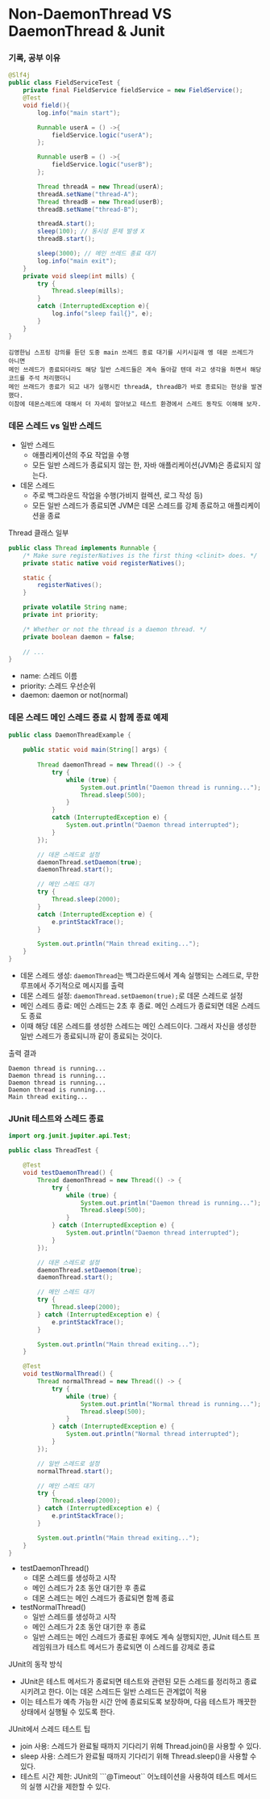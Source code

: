 # Non-DaemonThread VS DaemonThread & Junit

### 기록, 공부 이유

```java
@Slf4j
public class FieldServiceTest {
    private final FieldService fieldService = new FieldService();
    @Test
    void field(){
        log.info("main start");

        Runnable userA = () ->{
            fieldService.logic("userA");
        };

        Runnable userB = () ->{
            fieldService.logic("userB");
        };

        Thread threadA = new Thread(userA);
        threadA.setName("thread-A");
        Thread threadB = new Thread(userB);
        threadB.setName("thread-B");

        threadA.start();
        sleep(100); // 동시성 문제 발생 X
        threadB.start();

        sleep(3000); // 메인 쓰레드 종료 대기
        log.info("main exit");
    }
    private void sleep(int mills) {
        try {
            Thread.sleep(mills);
        }
        catch (InterruptedException e){
            log.info("sleep fail{}", e);
        }
    }
}
```
```text
김영한님 스프링 강의를 듣던 도중 main 쓰레드 종료 대기를 시키시길래 엥 데몬 쓰레드가 아니면
메인 쓰레드가 종료되더라도 해당 일반 스레드들은 계속 돌아갈 텐데 라고 생각을 하면서 해당 코드를 주석 처리했더니
메인 쓰래드가 종료가 되고 내가 실행시킨 threadA, threadB가 바로 종료되는 현상을 발견했다. 
이참에 데몬스레드에 대해서 더 자세히 알아보고 테스트 환경에서 스레드 동작도 이해해 보자.
```

### 데몬 스레드 vs 일반 스레드

- 일반 스레드 
  - 애플리케이션의 주요 작업을 수행
  - 모든 일반 스레드가 종료되지 않는 한, 자바 애플리케이션(JVM)은 종료되지 않는다.
- 데몬 스레드
  - 주로 백그라운드 작업을 수행(가비지 컬렉션, 로그 작성 등)
  - 모든 일반 스레드가 종료되면 JVM은 데몬 스레드를 강제 종료하고 애플리케이션을 종료

Thread 클래스 일부 
```java
public class Thread implements Runnable {
    /* Make sure registerNatives is the first thing <clinit> does. */
    private static native void registerNatives();

    static {
        registerNatives();
    }

    private volatile String name;
    private int priority;

    /* Whether or not the thread is a daemon thread. */
    private boolean daemon = false;
    
    // ...
}    
```
- name: 스레드 이름 
- priority: 스레드 우선순위 
- daemon: daemon or not(normal)

### 데몬 스레드 메인 스레드 죵료 시 함께 종료 예제

```java
public class DaemonThreadExample {
    
    public static void main(String[] args) {
        
        Thread daemonThread = new Thread(() -> {
            try {
                while (true) {
                    System.out.println("Daemon thread is running...");
                    Thread.sleep(500);
                }
            } 
            catch (InterruptedException e) {
                System.out.println("Daemon thread interrupted");
            }
        });

        // 데몬 스레드로 설정
        daemonThread.setDaemon(true);
        daemonThread.start();

        // 메인 스레드 대기
        try {
            Thread.sleep(2000);
        } 
        catch (InterruptedException e) {
            e.printStackTrace();
        }

        System.out.println("Main thread exiting...");
    }
}
```
- 데몬 스레드 생성: ``daemonThread``는 백그라운드에서 계속 실행되는 스레드로, 무한 루프에서 주기적으로 메시지를 출력
- 데몬 스레드 설정: ``daemonThread.setDaemon(true);``로 데몬 스레드로 설정
- 메인 스레드 종료: 메인 스레드는 2초 후 종료. 메인 스레드가 종료되면 데몬 스레드도 종료
- 이때 해당 데몬 스레드를 생성한 스레드는 메인 스레드이다. 그래서 자신을 생성한 일반 스레드가 종료되니까 같이 종료되는 것이다.

출력 결과
```text
Daemon thread is running...
Daemon thread is running...
Daemon thread is running...
Daemon thread is running...
Main thread exiting...
```

### JUnit 테스트와 스레드 종료

```java
import org.junit.jupiter.api.Test;

public class ThreadTest {

    @Test
    void testDaemonThread() {
        Thread daemonThread = new Thread(() -> {
            try {
                while (true) {
                    System.out.println("Daemon thread is running...");
                    Thread.sleep(500);
                }
            } catch (InterruptedException e) {
                System.out.println("Daemon thread interrupted");
            }
        });

        // 데몬 스레드로 설정
        daemonThread.setDaemon(true);
        daemonThread.start();

        // 메인 스레드 대기
        try {
            Thread.sleep(2000);
        } catch (InterruptedException e) {
            e.printStackTrace();
        }

        System.out.println("Main thread exiting...");
    }

    @Test
    void testNormalThread() {
        Thread normalThread = new Thread(() -> {
            try {
                while (true) {
                    System.out.println("Normal thread is running...");
                    Thread.sleep(500);
                }
            } catch (InterruptedException e) {
                System.out.println("Normal thread interrupted");
            }
        });

        // 일반 스레드로 설정
        normalThread.start();

        // 메인 스레드 대기
        try {
            Thread.sleep(2000);
        } catch (InterruptedException e) {
            e.printStackTrace();
        }

        System.out.println("Main thread exiting...");
    }
}
```
- testDaemonThread()
  - 데몬 스레드를 생성하고 시작
  - 메인 스레드가 2초 동안 대기한 후 종료
  - 데몬 스레드는 메인 스레드가 종료되면 함께 종료
- testNormalThread()
  - 일반 스레드를 생성하고 시작
  - 메인 스레드가 2초 동안 대기한 후 종료
  - 일반 스레드는 메인 스레드가 종료된 후에도 계속 실행되지만, JUnit 테스트 프레임워크가 테스트 메서드가 종료되면 이 스레드를 강제로 종료

JUnit의 동작 방식
- JUnit은 테스트 메서드가 종료되면 테스트와 관련된 모든 스레드를 정리하고 종료시키려고 한다.
  이는 데몬 스레드든 일반 스레드든 관계없이 적용
- 이는 테스트가 예측 가능한 시간 안에 종료되도록 보장하며, 다음 테스트가 깨끗한 상태에서 실행될 수 있도록 한다.

JUnit에서 스레드 테스트 팁
- join 사용: 스레드가 완료될 때까지 기다리기 위해 Thread.join()을 사용할 수 있다.
- sleep 사용: 스레드가 완료될 때까지 기다리기 위해 Thread.sleep()을 사용할 수 있다.
- 테스트 시간 제한: JUnit의 ```@Timeout`` 어노테이션을 사용하여 테스트 메서드의 실행 시간을 제한할 수 있다.
